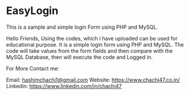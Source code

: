 # EasyLogin
This is a sample and simple login Form using PHP and MySQL.

Hello Friends,
     Using the codes, which i have uploaded can be used for educational purpose. It is a simple login form using PHP and MySQL. The code will take values from the form fields
     and then compare with the MySQL Database, then will execute the code and Logged in.
     
For More Contact me:

Email: hashimchachi1@gmail.com
Website: https://www.chachi47.co.in/
Linkedin: https://www.linkedin.com/in/chachi47





